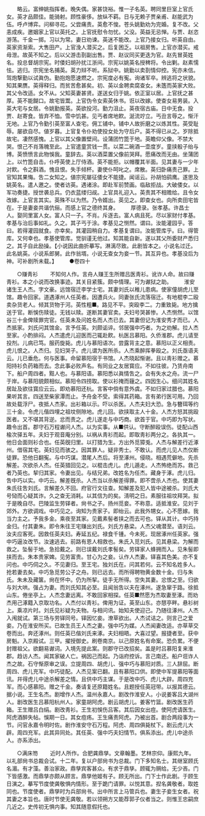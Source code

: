 <!-- { "loadSidebar": true } -->
　　略云。富绅姚指挥者。晚失偶。家甚饶裕。惟一子名英。聘同里巨室上官氏女。英才品颇佳。能骑射。顾性豪侈。放纵不羁。日与无赖子贾亲甫、赵能武为伍。呼卢博弈。问柳寻花。父尝痛责。英愈不悛。苍头姚勤劝为完婚。复不改。父恚成疾。邀姻家上官以英托之。上官抚慰令勿忧。父没。英益无忌惮。与贾、赵恣游荡。千金一掷。习以为常。妻日劝谏。英迷不能改。上官乃接女归。听英自由。英家资渐索。大售田产。上官浼人潜买之。后复困乏。以祖房售。上官亦潜买。戒毋泄。故英不知之。后以父游击剳副出售。贾、赵议同买更迭为官。赵先冒英姓名。投总督胡宗宪。时倭妇胡孙扰江浙间。宗宪以姚英名授稗将。令出剿。赵素懦怯。逃归。宗宪坐名捕英。英力辩不听。系狱中。姚勤以卖剳情仰控。宪亦未信。驾炮撃勤以试眞伪。勤抱炮愿速燃之。宗宪度必有寃。询诸军卒。辨逃将之状貌。知其果赝。英得释归。而贫苦愈甚矣。初、英以金聘卖腐查女。未簉而英家大败。其父令改适。女不从。父知英妻甚贤。遂送女归于姚。依正室以居。上官抚之甚厚。英不能餬口。故宅皆鬻。上官伪令女索英休书。诳以改嫁。使查女易男装。入英大宅与女居。令姚勤报英。英欲投河。勤力沮止。英夜宿古庙。日中无食。投贾、赵寄食。皆弃不恤。雪中饥甚。见丐者席地飮。涎流竚立。丐丑言辱之。惭汗无地。上官乃令勤引英至富人查宅。佣工铺中。铺中人故折磨之以炼其性。英受耻辱。屡欲自尽。値岁暮。上官复令仆劝使投女处为守后户。英不得已从之。岁除抵故宅。凄然感愧。上官以其父像置壁间。设蒲团竹箆于地。英瞻仰父像。不禁大哭。恨己不肖落魄至此。上官遣童赏钱一贯。以菜二碗酒一壶度岁。童挟骰子绐与博。英愤愤言此物悞我。童辞去。英以酒菜置父像前哭拜。愿痛改而无由。坐蒲团上。以竹箆自击。仆呼英使上厅侍酒。英不能拒。以帽覆其半面。见其妻与一少年对飮。令之斟酒。愧且恨。失手倾杯。妻使仆呵叱之。席散。英归卧痛责己罪。上官知其果悔。吿二女知之。値宗宪屡征倭女不能捷。闻谣云。孙胡怕鹞鹰。遂思及姚英名。遣人邀之。使者访英。遇诸涂。即赴军前赞画。临敌拒战。大破倭女。以军功奏捷。授世袭总兵。仍衣蓝缕归觇。上官具礼迎入。英责其不相赡给。且令女改嫁。上官言其实。英殊不以为然。乃令婿出。英见之。即查女也。向所卖田宅皆在。于是妻妾共谐伉俪。而感上官之德终其身。 
　　厚德录。张孝基。许昌士人。娶同里富人女。富人只一子。不肖。斥逐去。富人病且死。尽以家财付孝基。孝基与治后事如礼。久之。其子丐于涂。孝基见之恻然。谓曰。汝能灌园乎。答曰。若得灌园就食。亦幸矣。其灌园稍自力。孝基复谓曰。汝能管库乎。曰。得管库。又何幸也。孝基使管库。觉驯谨无他过。知其能自新。遂以其父所委财产悉归之。其子自此励操。【小说因此曲折摹写。淋漓尽致。此剧皆本之。小说名过迁。此名姚英。小说系郎舅。此作翁壻。小说无查女为妾一节。其互异也。孝基没后为神。可补剧所未载。】 
　　●卷四十 

　　○赚靑衫 
　　不知何人作。言舟人赚王生所赠吕医靑衫。讹诈人命。故曰赚靑衫。本之小说而改换事迹。其关目紧簇。颇中情理。可为谳狱之助。 
　　淮安诸生王人杰。字文豪。远馆宿迁李学士宅。其妻刘氏以稚儿患病。使家僮胡虎儿至馆。趣令回家。道遇涿州人任英者。因遭兵火。同妻张氏流落宿迁。有地棍李二殴卖杂货老人。倾其货物于河。英性粗■。路见不平。突殴李二。力重致毙。地方擒送于官。断悞伤赎徒。无钱以赎。遂断其妻官卖。夫妇号哭甚惨。人杰恻然。以馆谷三十金俾赎罪完官。任英未及问姓名而人杰已去。其妻但记为淮安秀才而已。人杰抵家。刘氏问其馆金。言予任英。刘颇诟谇。邻居强中巧者。为之劝解。拉人杰至家。小酌排闷。人杰遣虎儿迎医而己辄赴飮。杭医吕慕阳。久侨淮郡。虎儿请至投剂。儿病已笃。服药旋毙。虎儿与慕阳语次。尝露背主之意。慕阳以正义相责。虎儿恨之。人杰归。见妇哭子。虎儿谓为医所杀。人杰乘醉挥拳殴之。刘氏亟语夫云。儿已垂危。何与医事。命留慕阳宿于书馆。人杰晓起惭谢。且以靑衫赠之。慕阳持衫负药箱而去。念此事必败声名。有同业之友居寳应。不如往彼。乃赁舟南下。船户周四者。黠人也。与慕阳语。慕阳悉以眞情吿之。会有失水之舟。流一尸于岸。与慕阳貌颇相似。慕阳令四捞取。使以衫掩而薶之。四因生心。细问其姓名居趾及欲往寳应云云。即劝慕阳还杭。言客中倘有意外虞。不如归家过腊也。慕阳果听其言。四送至柴家潭而止。予舟金不受。索得其药箱。言有弟行医可用。乃回故处载浮尸。夜抵人杰家。出衫箱以示。吓以杀医。人杰夫妇大恐。急与簪珥等约三十金。令虎儿偕四埋之祖坟侧隙地。虎儿回。欲挟取主人十金。人杰方怒其挑殴医者。又不堪其背逆。忿而责之。虎儿遂走与中巧商。欲首于官。中巧即为写状。趣令出首。郡守石万程谳问人杰。以为实事。从■供认。守断醉殴误伤。徒配山西楡次驿五年。夫妇于观音庵分别。以祸从靑衫而起。即取靑衫两分之。各执其一。他日会面则衫合也。任英旣归里。以打猎为生。方出外觅獐兎。人杰与解差行近涿州。借宿其宅。英妇见而骇之。因其罪人。疑非秀士。不敢认。而虎儿见人杰仅断徒罪。恐他日翻寃。与中巧谋。潜尾人杰后。将至涿州。侵晓。相遇荒僻地。先杀解差。次欲杀人杰。任英猎回见之。以棍击虎儿。虎儿遁走。人杰怖绝而苏。救己者乃英也。挈归其家。令妻出见。与结兄弟。改姓名为任杰。藏身于涿。虎儿归。吿中巧以实。中巧云。解差旣杀。人杰当以杀解差得罪。即不啻杀人杰也。使其妻朱氏往吿刘氏。言解差久不回。府官行文往查。知解差及犯人皆中途被杀。刘氏大号恸而心疑其诈。久之查无消耗。以其信为的矣。淸明之日。素服往祖坟拜哭。拟于是晚自尽。巴陵监生劳铎者。尙书之子。扬州觅妾。不称意。适抵淮安。见刘于郊外。方欲调戏。中巧见之。询知为贵家子。即绐云。此我外甥女。心不愿嫁。我当力主之。予我多金。乘夜至其家。见戴素髻者挟之而去可也。铎从其计。中巧持金归。付其妻朱。即令朱往王宅赚出刘氏。刘氏方悬梁。人杰父魂潜至。语刘云。汝夫应客死。因救任英夫妇。寿延五纪。禄食千锺。今未死。现居涿州任英家。强中巧逼汝改节。汝速逃去。前路有恩人相救也。朱氏入觅刘氏。见其悬梁。为解而救之。坠髻于地。急拾戴之。则已误戴刘氏孝髻矣。劳铎家人蜂拥而入。见朱髻即挟而去。朱本贵家婢。见劳富贵。甘心为之妾。认作人杰妻。铎喜其色美。亦不复问也。中巧伺之久。不见妻归。至王宅。独刘氏在。问其若何。云不知名姓多人。抢若妻去矣。中巧急觅劳公子之舟。则已远去。而所得聘物黄金数十金。归与朱氏。朱未及藏箧。尙在怀中。仍为所挈。徒手无所得。空失其妻。忿恨之至。归欲与刘大哄。强占为妻。而刘氏知其必至。且闻翁吿以夫在涿州。遂急窜于路。徐抵山东。倦坐亭上。人杰念妻远离。不敢回家相探。任英■然愿为杰取妻至涿。而劝杰用己涿籍入京取功名。人杰付以靑衫。俾用为证。英至山东。亦憇亭畔。悬衫树上。乘凉片时。刘氏见衫疑为夫物。与相问讯。始知夫使迎己。乃随往涿州。人杰入闱就试。第三场与劳铎同号。铎因忆妾。潦草欲出。人杰试诘之。则言己之爱妾。乃在淮安所买。已故生员王人杰之妻。强中巧为媒。人杰闻妻改适。亦草草交卷而出。奔还涿州。则任英已偕刘氏来涿。夫妇相晤。大喜过望。报捷者至。获中房魁。入京殿试。三甲。擢授御史。刷卷南京。以己原姓名有命案。恐负累。不便封赠祖父。欲翻易谳词。入境先提此案。则郡守已改招矣。盖是时吕慕阳复来淮郡。趋访人杰。闻其家破人亡。祸因己而起。乃诣府控诉。言己南还。船户诳诈人杰之故。石守惭原审之误。立提周四、胡虎儿、强中巧与慕阳对质。三人辞屈。断周四、虎儿充军。中巧徒配。人杰见案已翻。且有慕阳口供。即使中军提慕阳等面讯。幷得虎儿中途杀解差之情。且供中巧主谋。于是改中巧、虎儿大辟。周四充军。而心感慕阳。赠之千金。奏请复还原籍姓名。且题授任英冠带。以报其德云。据小说。王生名杰。剧增作人杰。温州永嘉人。剧改作淮安人。小说姜客吕大湖州人。剧改医生吕慕阳杭州人。家童胡阿虎。剧云胡虎儿。姜客竹篮。剧改医生药箱。王生赠吕白绢。剧改靑衫。王生初悞伤吕客。其后因女出痘。使阿虎请医生。阿虎酒醉失帖。悞期一日。其女痘疡。王生痛责阿虎。乃被出首。剧合两段事为一节。问官永嘉令明时佐。剧作淮安守石万程。阿虎、周四俱毙杖下。剧云虎儿大辟。周四充军。此其异同处。其任英、强中巧夫妇情节。俱系添出。虎儿中途杀人。亦系添出。 

　　○满床笏 
　　近时人所作。合肥龚鼎孳。文章翰墨。艺林宗仰。康熙九年。以礼部尙书总裁会试。十二年。复以户部尙书为总裁。门下多知名士。其继室顾氏名湄。有才藻。善治家政。鼎孳宾客甚众。有求于鼎孳。顾辄为赒给。无少吝。门下皆感激。而鼎孳亦颇从顾言。鼎孳他姬有子。顾无所出。门下士作此剧。于顾生日演之。摹写节度使龚敬惧内情形。至于跪门请罪。以悦其意。揑名龚敬者。取姓同也。节度使者。鼎孳时为兵部尙书。出中所言上马管兵也。妻生子妾生女者。祝其妻之本旨也。唐时节使无龚敬。若以领朔方又能荐郭子仪者当之。则惟王忠嗣庶几近之。史传初无惧内事。知其随意假托也。 
